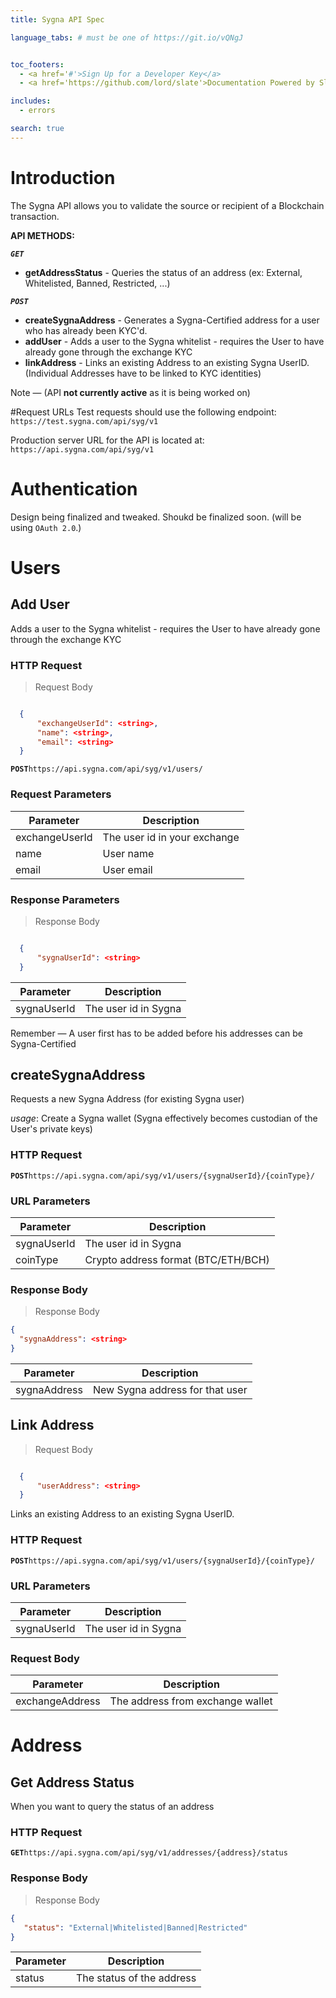 ```yaml
---
title: Sygna API Spec

language_tabs: # must be one of https://git.io/vQNgJ


toc_footers:
  - <a href='#'>Sign Up for a Developer Key</a>
  - <a href='https://github.com/lord/slate'>Documentation Powered by Slate</a>

includes:
  - errors

search: true
---
```


# Introduction

The Sygna API allows you to validate the source or recipient of a Blockchain transaction.

**API METHODS:**

_**`GET`**_   
- **getAddressStatus** - Queries the status of an address (ex: External, Whitelisted, Banned, Restricted, ...) 

_**`POST`**_  
- **createSygnaAddress** -  Generates a Sygna-Certified address for a user who has already been KYC'd.    
- **addUser** - Adds a user to the Sygna whitelist - requires the User to have already gone through the exchange KYC  
- **linkAddress**  - Links an existing Address to an existing Sygna UserID. (Individual Addresses have to be linked to KYC identities)

<aside class="success">
Note — (API <b>not currently active</b> as it is being worked on)
</aside>

#Request URLs
Test requests should use the following endpoint:  
`https://test.sygna.com/api/syg/v1`

Production server URL for the API is located at:  
`https://api.sygna.com/api/syg/v1`

# Authentication
Design being finalized and tweaked. Shoukd be finalized soon.
(will be using `OAuth 2.0`.)

# Users

## Add User

Adds a user to the Sygna whitelist - requires the User to have already gone through the exchange KYC

### HTTP Request
> Request Body

```json

  {
      "exchangeUserId": <string>,
      "name": <string>,
      "email": <string>
  }

```

**`POST`**`https://api.sygna.com/api/syg/v1/users/`

### Request Parameters


| Parameter      | Description                  |
| -------------- | ---------------------------- |
| exchangeUserId | The user id in your exchange |
| name           | User name                    |
| email          | User email                   |

### Response Parameters
> Response Body

```json

  {
      "sygnaUserId": <string>
  }

```

| Parameter   | Description          |
| ----------- | -------------------- |
| sygnaUserId | The user id in Sygna |

<aside class="success">
Remember — A user first has to be added before his addresses can be Sygna-Certified
</aside>

## createSygnaAddress

Requests a new Sygna Address (for existing Sygna user)  

_usage_: Create a Sygna wallet (Sygna effectively becomes custodian of the User's private keys) 

### HTTP Request

**`POST`**`https://api.sygna.com/api/syg/v1/users/{sygnaUserId}/{coinType}/`

### URL Parameters

| Parameter | Description                               |
| --------- | ----------------------------------------- |
| sygnaUserId | The user id in Sygna                      |
| coinType  | Crypto address format (BTC/ETH/BCH)       |

### Response Body
> Response Body

```json
{
  "sygnaAddress": <string>
}
```

| Parameter    | Description                      |
| ------------ | -------------------------------- |
| sygnaAddress | New Sygna address for that user  |


## Link Address

> Request Body

```json

  {
      "userAddress": <string>
  }

```

Links an existing Address to an existing Sygna UserID.

### HTTP Request

**`POST`**`https://api.sygna.com/api/syg/v1/users/{sygnaUserId}/{coinType}/`

### URL Parameters

| Parameter | Description          |
| --------- | -------------------- |
| sygnaUserId    | The user id in Sygna |

### Request Body

| Parameter       | Description                               |
| --------------- | ----------------------------------------- |
| exchangeAddress | The address from exchange wallet          |

###

# Address

## Get Address Status



When you want to query the status of an address

### HTTP Request

**`GET`**`https://api.sygna.com/api/syg/v1/addresses/{address}/status`

### Response Body
> Response Body

```json
{
   "status": "External|Whitelisted|Banned|Restricted"
}
```

| Parameter | Description               |
| --------- | ------------------------- |
| status    | The status of the address |
